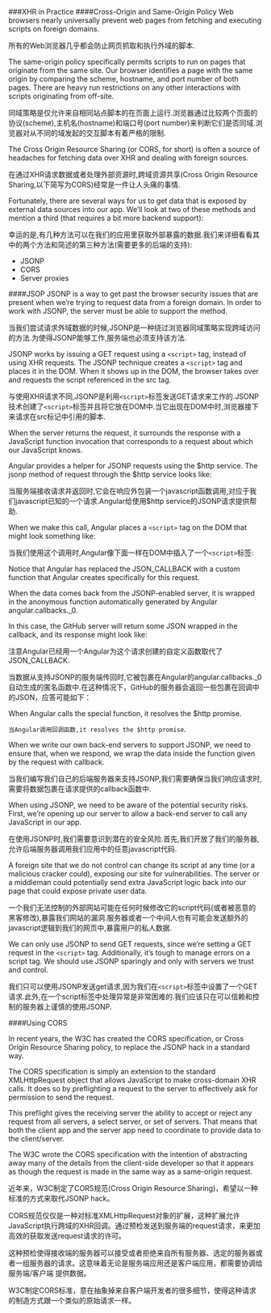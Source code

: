 ###XHR in Practice####Cross-Origin and Same-Origin PolicyWeb browsers nearly universally prevent web pages from fetching and executing scripts on foreign domains.
所有的Web浏览器几乎都会防止网页抓取和执行外域的脚本.
The same-origin policy specifically permits scripts to run on pages that originate from the same site. Our browser identifies a page with the same origin by comparing the scheme, hostname, and port number of both pages. There are heavy run restrictions on any other interactions with scripts originating from off-site.

同域策略是仅允许来自相同站点脚本的在页面上运行.浏览器通过比较两个页面的协议(scheme),主机名(hostname)和端口号(port number)来判断它们是否同域.浏览器对从不同的域发起的交互脚本有着严格的限制.The Cross Origin Resource Sharing (or CORS, for short) is often a source of headaches for fetching data over XHR and dealing with foreign sources.

在通过XHR请求数据或者处理外部资源时,跨域资源共享(Cross Origin Resource Sharing,以下简写为CORS)经常是一件让人头痛的事情.Fortunately, there are several ways for us to get data that is exposed by external data sources into our app. We’ll look at two of these methods and mention a third (that requires a bit more backend support):

幸运的是,有几种方法可以在我们的应用里获取外部暴露的数据.我们来详细看看其中的两个方法和简述的第三种方法(需要更多的后端的支持):

- JSONP- CORS- Server proxies
####JSOP
JSONP is a way to get past the browser security issues that are present when we’re trying to request data from a foreign domain. In order to work with JSONP, the server must be able to support the method.
当我们尝试请求外域数据的时候,JSONP是一种绕过浏览器同域策略实现跨域访问的方法.为使得JSONP能够工作,服务端也必须支持该方法.
JSONP works by issuing a GET request using a `<script>` tag, instead of using XHR requests. The JSONP technique creates a `<script>` tag and places it in the DOM. When it shows up in the DOM, the browser takes over and requests the script referenced in the src tag.

与使用XHR请求不同,JSONP是利用`<script>`标签发送GET请求来工作的.JSONP技术创建了`<script>`标签并且将它放在DOM中.当它出现在DOM中时,浏览器接下来请求在src标记中引用的脚本.

When the server returns the request, it surrounds the response with a JavaScript function invocation that corresponds to a request about which our JavaScript knows.

Angular provides a helper for JSONP requests using the $http service. The jsonp method of request through the $http service looks like:当服务端接收请求并返回时,它会在响应外包装一个javascript函数调用,对应于我们javascript已知的一个请求.Angular给使用$http service的JSONP请求提供帮助.
When we make this call, Angular places a `<script>` tag on the DOM that might look something like:
当我们使用这个调用时,Angular像下面一样在DOM中插入了一个`<script>`标签:
Notice that Angular has replaced the JSON_CALLBACK with a custom function that Angular creates specifically for this request.
When the data comes back from the JSONP-enabled server, it is wrapped in the anonymous function automatically generated by Angular angular.callbacks._0.
In this case, the GitHub server will return some JSON wrapped in the callback, and its response might look like:注意Angular已经用一个Angular为这个请求创建的自定义函数取代了JSON_CALLBACK.

当数据从支持JSONP的服务端传回时,它被包裹在Angular的angular.callbacks._0自动生成的匿名函数中.在这种情况下，GitHub的服务器会返回一些包裹在回调中的JSON，应答可能如下：When Angular calls the special function, it resolves the $http promise.
`当Angular调用回调函数,it resolves the $http promise`.
When we write our own back-end servers to support JSONP, we need to ensure that, when we respond, we wrap the data inside the function given by the request with callback.当我们编写我们自己的后端服务器来支持JSONP,我们需要确保当我们响应请求时,需要将数据包裹在请求提供的callback函数中.
When using JSONP, we need to be aware of the potential security risks. First, we’re opening up our server to allow a back-end server to call any JavaScript in our app.

在使用JSONP时,我们需要意识到潜在的安全风险.首先,我们开放了我们的服务器,允许后端服务器调用我们应用中的任意javascript代码.
A foreign site that we do not control can change its script at any time (or a malicious cracker could), exposing our site for vulnerabilities. The server or a middleman could potentially send extra JavaScript logic back into our page that could expose private user data.一个我们无法控制的外部网站可能在任何时候修改它的script代码(或者被恶意的黑客修改),暴露我们网站的漏洞.服务器或者一个中间人也有可能会发送额外的javascript逻辑到我们的网页中,暴露用户的私人数据.

We can only use JSONP to send GET requests, since we’re setting a GET request in the `<script>` tag. Additionally, it’s tough to manage errors on a script tag. We should use JSONP sparingly and only with servers we trust and control.

我们只可以使用JSONP发送get请求,因为我们在`<script>`标签中设置了一个GET请求.此外,在一个script标签中处理异常是非常困难的.我们应该只在可以信赖和控制的服务器上谨慎的使用JSONP.
####Using CORS
In recent years, the W3C has created the CORS specification, or Cross Origin Resource Sharing policy, to replace the JSONP hack in a standard way.
The CORS specification is simply an extension to the standard XMLHttpRequest object that allows JavaScript to make cross-domain XHR calls. It does so by preflighting a request to the server to effectively ask for permission to send the request.
This preflight gives the receiving server the ability to accept or reject any request from all servers, a select server, or set of servers. That means that both the client app and the server app need to coordinate to provide data to the client/server.
The W3C wrote the CORS specification with the intention of abstracting away many of the details from the client-side developer so that it appears as though the request is made in the same way as a same-origin request.
近年来，W3C制定了CORS规范(Cross Origin Resource Sharing)，希望以一种标准的方式来取代JSONP hack。
CORS规范仅仅是一种对标准XMLHttpRequest对象的扩展，这种扩展允许JavaScript执行跨域的XHR回调。通过预检发送到服务端的request请求，来更加高效的获取发送request请求的许可。
这种预检使得接收端的服务器可以接受或者拒绝来自所有服务器、选定的服务器或者一组服务器的请求。这意味着无论是服务端应用还是客户端应用，都需要协调给 服务端/客户端 提供数据。
W3C制定CORS标准，意在抽象掉来自客户端开发者的很多细节，使得这种请求的制造方式跟一个类似的原始请求一样。